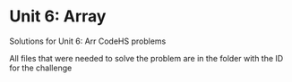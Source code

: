 # Unit 6: Array

Solutions for Unit 6: Arr CodeHS problems

All files that were needed to solve the problem are in the folder with the ID for the challenge
